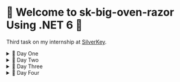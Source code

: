 # 🫡 Welcome to sk-big-oven-razor Using .NET 6 🤖 
Third task on my internship at [SilverKey](https://www.silverkeytech.com/).

<details>
<summary>🚨 Day One</summary>

# 🦦 Checklist of the day
- [X] Learn razor Pages [tutorials](https://www.learnrazorpages.com/).
- [X] Added backend from [exTwo](https://github.com/ZiadMansourM/sk-big-oven-api).
- [X] Added Razor app and Customized the UI to a dark theme.
- [X] Created List view for Recipe and Category.
- [X] Configured Frontend to call API using HTTPClient "Requests Class" in Program.cs.
- [ ] Create "Create, Get, Update, Delete" Views for Category.
- [ ] Create "Create, Get, Update, Delete" Views for Recipe.
- [ ] Fix active link in nav-bar.
- [ ] Move _baseAddress to appsettings.json.

## 🏠 Home
<img width="1440" alt="home" src="https://user-images.githubusercontent.com/64917739/179885223-c2d1dc93-37eb-4304-9f5f-12f9f8027e4c.png">

## 📚 RecipeList
<img width="1440" alt="recipes" src="https://user-images.githubusercontent.com/64917739/179885241-3fb1ca1e-24f6-44f5-8f1d-e69d3e03b494.png">

## 📚 CategoryList
<img width="1440" alt="categories" src="https://user-images.githubusercontent.com/64917739/179885260-70b7a635-d4aa-4582-ace4-731ac77b6949.png">

</details>

<details>
<summary>🚨 Day Two</summary>
  
# 🦦 Checklist of day two.
- [X] Create "Create, Get, Update, Delete" Views for Category.
- [X] Fix active link in nav-bar.
- [ ] Create "Create, Get, Update, Delete" Views for Recipe.
- [ ] Move _baseAddress to appsettings.json.

## 📚 CategoryList view
<img width="1440" alt="one" src="https://user-images.githubusercontent.com/64917739/180080348-78b6070b-3bed-492e-a196-ce4c5ac5887a.png">

## ➕ Creating a new category
<img width="1440" alt="two" src="https://user-images.githubusercontent.com/64917739/180080374-c6930736-cb16-46b7-99a1-bc706389ef13.png">

<img width="1440" alt="three" src="https://user-images.githubusercontent.com/64917739/180080395-6489c114-7fff-471c-9162-84169d5c0b33.png">

## 🔧 Updating Egyptian category to Upper Egyptian
<img width="1438" alt="four" src="https://user-images.githubusercontent.com/64917739/180080406-f8ad1c9d-be3f-4319-a057-1ac50f278aac.png">

## ✅ Effect of Creating and Updating 
<img width="1440" alt="five" src="https://user-images.githubusercontent.com/64917739/180080419-7a31e1d5-5dee-4c58-b2c5-bd51f69e8fa7.png">

## ␡ Delete American category
<img width="1440" alt="six" src="https://user-images.githubusercontent.com/64917739/180080442-14f3696d-657f-438a-9f49-60559bd555e0.png">

## ✅ After Delete
<img width="1440" alt="seven" src="https://user-images.githubusercontent.com/64917739/180080475-71ddb61f-6498-430a-ad88-595973a4c25a.png">

## 🧐 CategoryDetail view
<img width="1440" alt="eight" src="https://user-images.githubusercontent.com/64917739/180080507-abb672c7-694d-4be8-ba5f-a1a8111a9d1e.png">
</details>

<details>
<summary>🚨 Day Three</summary>
  
# 🦦 Checklist of day three.
- [X] Create "Create, Get, Update, Delete" Views for Recipe.
- [X] Move _baseAddress to appsettings.json.
- [ ] use FluentValidation.

## 📚 RecipeList view
<img width="1440" alt="one" src="https://user-images.githubusercontent.com/64917739/180360171-bab8d1ac-0b04-46ae-ad2e-172e34ca92b8.png">

## ➕ Creating a new recipe "Paella 🇪🇸"

<img width="1440" alt="create" src="https://user-images.githubusercontent.com/64917739/180360547-b1d105a2-e6a9-4662-a848-ee0edef8e4fe.png">

<img width="1440" alt="three" src="https://user-images.githubusercontent.com/64917739/180360208-7a976d01-8c8d-498d-8c7e-72c878f824a3.png">

## 🔧 Updating Paella recipe:
```
- Name: "paalla -> Paella".
- Ingredient: "rice -> 0.5 kg rice".
- Remove Italian from categories Paella is Spanish.
```

<img width="1440" alt="update" src="https://user-images.githubusercontent.com/64917739/180360845-04030f47-e240-4f4b-a317-b8318025e8b3.png">

## 🧐 RecipeDetail view

<img width="1440" alt="four" src="https://user-images.githubusercontent.com/64917739/180360235-4b7776ef-f8bc-48c8-a1b7-f109fc2cf220.png">

<img width="1440" alt="five" src="https://user-images.githubusercontent.com/64917739/180360245-a6994df6-4c6e-47e1-a93e-bc0308817de8.png">

## ␡ Delete Eggs:
```
- was supposed to be called scrambled eggs.
- Formating, Ingredients, Instructions are just below expectaions.
> Better to delete it and start over.
```

<img width="1440" alt="six" src="https://user-images.githubusercontent.com/64917739/180360278-01ba8966-b6b4-4fbf-a34a-e41b176f7c1a.png">

## ✅ After Delete:

<img width="1440" alt="seven" src="https://user-images.githubusercontent.com/64917739/180360309-55fd1862-79c9-4a9a-9c75-715c96078838.png">
</details>



<details>
<summary>🚨 Day Four</summary>

# 🦦 Checklist of day four.
- [X] use FluentValidation.
```
- Read docs.
- Implemented a simple validator for each model.
```
- [X] Fixed issue of resubmitting forms after refresh. By using a redirect.
- [X] Implemented alert messages. To notify users of needed information about inputs.

<img width="1440" alt="Screen Shot 2022-07-24 at 8 30 23 PM" src="https://user-images.githubusercontent.com/64917739/180661318-03278e74-cfb7-404c-a76e-41a652d2e3a1.png">

<img width="1440" alt="Screen Shot 2022-07-24 at 8 31 01 PM" src="https://user-images.githubusercontent.com/64917739/180661312-7d4e76f8-177f-4c8c-8fd5-5897081c6606.png">

- [X] Clicking on error messages opens a model that explains rules to Create or Update.

<img width="1440" alt="Screen Shot 2022-07-24 at 8 53 11 PM" src="https://user-images.githubusercontent.com/64917739/180661813-eb40d6d1-a791-428d-a538-c7d95b43ba6b.png">

<img width="1440" alt="Screen Shot 2022-07-24 at 8 53 36 PM" src="https://user-images.githubusercontent.com/64917739/180661822-51634c30-c0cf-430d-962d-da855f4e6f72.png">

- [X] Read about text-overflow.
- [ ] Tried to use:
```Console
- white-space: nowrap;
- text-overflow: ellipsis;
> But for some reason once I do "white-space: nowrap;" the table ignores max-width.
> of its parent;
```
- [ ] Add pagination or fix max-height problem.

</details>
